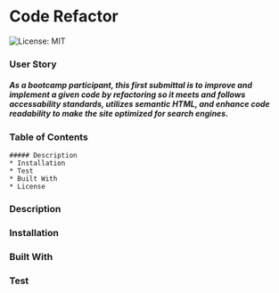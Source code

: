 # Code Refactor

![License: MIT](https://img.shields.io/badge/License-MIT-yellow.svg)

### User Story

##### As a bootcamp participant, this first submittal is to improve and implement a given code by refactoring so it meets and follows accessability standards, utilizes semantic HTML, and enhance code readability to make the site optimized for search engines.

### Table of Contents

    ##### Description
    * Installation
    * Test
    * Built With
    * License

### Description

### Installation

### Built With

### Test

